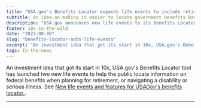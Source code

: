 ```yaml
---
title: "USA.gov's Benefits Locator expands life events to include retirement and serious illnesses and disabilities"
subtitle: An idea on making it easier to locate government benefits based on life events was an early 10x investment, BEARS.
description: "USA.gov announces new life events to its Benefits Locator tool to support people nearing retirement and those navigating a disability or illness."
footer: 10x-in-the-wild
date: "2023-08-08"
slug: "benefits-locator-adds-life-events"
excerpt: "An investment idea that got its start in 10x, USA.gov's Benefits Locator tool has launched two new life events to help the public locate information on federal benefits when planning for retirement, or navigating a disability or serious illness."
tags: In-the-news
---
```


An investment idea that got its start in 10x, USA.gov's Benefits Locator tool has launched two new life events to help the public locate information on federal benefits when planning for retirement, or navigating a disability or serious illness. See <a class="usa-link usa-link--external" rel="noreferrer" href="https://blog.usa.gov/new-life-events-and-features-for-usagovs-benefits-locator">New life events and features for USAGov's benefits locator.</a>.

---


